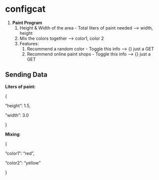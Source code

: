 # configcat

1. **Paint Program**
    1. Height & Width of the area - Total liters of paint needed —> width, height
    2. Mix the colors together —> color1, color 2
    3. Features:
        1. Recommend a random color - Toggle this info —> {} just a GET
        2. Recommend online paint shops - Toggle this info —>  {} just a GET

## Sending Data

**Liters of paint:**

{

“height”: 1.5,

“width”: 3.0

}

**Mixing**:

{

“color1”: “red”,

“color2”: “yellow”

}
